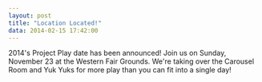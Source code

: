 ```yaml
---
layout: post
title: "Location Located!"
data: 2014-02-15 17:42:00
---
```

2014's Project Play date has been announced! Join us on Sunday, November 23 at the Western Fair Grounds. We're taking over the Carousel Room and Yuk Yuks for more play than you can fit into a single day!